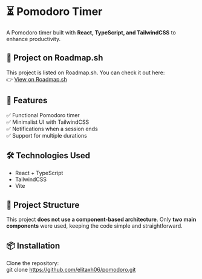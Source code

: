 # ⏳ Pomodoro Timer  
A Pomodoro timer built with **React, TypeScript, and TailwindCSS** to enhance productivity.  

## 🚀 Project on Roadmap.sh  
This project is listed on Roadmap.sh. You can check it out here:  
👉 [View on Roadmap.sh](https://roadmap.sh/projects/pomodoro-timer?fl=1)  

## 📌 Features  
✅ Functional Pomodoro timer  
✅ Minimalist UI with TailwindCSS  
✅ Notifications when a session ends  
✅ Support for multiple durations  

## 🛠 Technologies Used  
- React + TypeScript  
- TailwindCSS  
- Vite  

## 📌 Project Structure  
This project **does not use a component-based architecture**. Only **two main components** were used, keeping the code simple and straightforward.  

## 📦 Installation  
Clone the repository:  
   git clone https://github.com/elitaxh06/pomodoro.git
